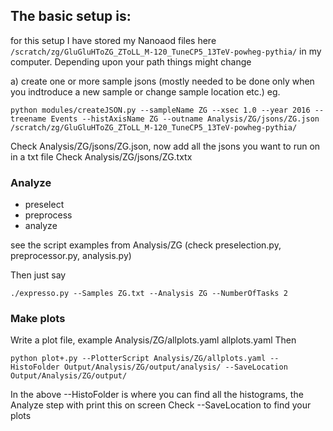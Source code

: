 ## The basic setup is:

for this setup I have stored my Nanoaod files here `/scratch/zg/GluGluHToZG_ZToLL_M-120_TuneCP5_13TeV-powheg-pythia/` in my computer. Depending upon your path things might change

a) create one or more sample jsons (mostly needed to be done only when you indtroduce a new sample or change sample location etc.)
eg.
```
python modules/createJSON.py --sampleName ZG --xsec 1.0 --year 2016 --treename Events --histAxisName ZG --outname Analysis/ZG/jsons/ZG.json /scratch/zg/GluGluHToZG_ZToLL_M-120_TuneCP5_13TeV-powheg-pythia/
```

Check Analysis/ZG/jsons/ZG.json, now add all the jsons you want to run on in a txt file
Check Analysis/ZG/jsons/ZG.txtx

### Analyze
 - preselect
 - preprocess
 - analyze

see the script examples from Analysis/ZG (check preselection.py, preprocessor.py, analysis.py)

Then just say

```
./expresso.py --Samples ZG.txt --Analysis ZG --NumberOfTasks 2
```

### Make plots
Write a plot file, example Analysis/ZG/allplots.yaml allplots.yaml
Then

```
python plot+.py --PlotterScript Analysis/ZG/allplots.yaml --HistoFolder Output/Analysis/ZG/output/analysis/ --SaveLocation Output/Analysis/ZG/output/
```

In the above --HistoFolder is where you can find all the histograms, the Analyze step with print this on screen
Check --SaveLocation to find your plots